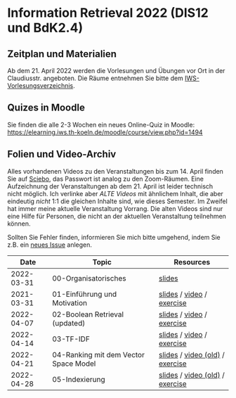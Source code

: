 # Information Retrieval 2022 (DIS12 und BdK2.4)

## Zeitplan und Materialien

Ab dem 21. April 2022 werden die Vorlesungen und Übungen vor Ort in der Claudiusstr. angeboten. Die Räume entnehmen Sie bitte dem [IWS-Vorlesungsverzeichnis](https://www.iws.th-koeln.de/vv/index.php).

## Quizes in Moodle

Sie finden die alle 2-3 Wochen ein neues Online-Quiz in Moodle: https://elearning.iws.th-koeln.de/moodle/course/view.php?id=1494

## Folien und Video-Archiv

Alles vorhandenen Videos zu den Veranstaltungen bis zum 14. April finden Sie auf [Sciebo](https://th-koeln.sciebo.de/s/CG7vMfpJBoAaTFT), das Passwort ist analog zu den Zoom-Räumen. Eine Aufzeichnung der Veranstaltungen ab dem 21. April ist leider technisch nicht möglich. Ich verlinke aber *ALTE Videos* mit ähnlichem Inhalt, die aber eindeutig *nicht* 1:1 die gleichen Inhalte sind, wie dieses Semester. Im Zweifel hat immer meine aktuelle Veranstaltung Vorrang. Die alten Videos sind nur eine Hilfe für Personen, die nicht an der aktuellen Veranstaltung teilnehmen können.

Sollten Sie Fehler finden, informieren Sie mich bitte umgehend, indem Sie z.B. ein [neues Issue](https://github.com/irgroup/dis12-bdk24-2022/issues) anlegen.

| Date       | Topic                                             | Resources      |
|------------|---------------------------------------------------|----------------|
| 2022-03-31 | 00-Organisatorisches                              | [slides](slides/00-syllabus.pdf) |
| 2021-03-31 | 01-Einführung und Motivation                      | [slides](slides/01-introduction.pdf) / [video](https://th-koeln.sciebo.de/s/CG7vMfpJBoAaTFT) / [exercise](exercise/01-Introduction-exercise.pdf)  |
| 2022-04-07 | 02-Boolean Retrieval (updated)                    | [slides](slides/02-boolean.pdf) / [video](https://th-koeln.sciebo.de/s/CG7vMfpJBoAaTFT) / [exercise](exercise/02-boolean-exercise.pdf) |
| 2022-04-14 | 03-TF-IDF                                         | [slides](slides/03-tfidf.pdf) / [video](https://th-koeln.sciebo.de/s/CG7vMfpJBoAaTFT) / [exercise](exercise/03-tfidf-exercise.pdf)| 
| 2022-04-21 | 04-Ranking mit dem Vector Space Model             | [slides](slides/04-ranking.pdf) / [video (old)](https://www.youtube.com/watch?v=b1JanvFBlWU)  / [exercise](exercise/04-ranking-exercise.pdf) |
| 2022-04-28 | 05-Indexierung                                    | [slides](slides/05-index.pdf) / [video (old)](https://youtu.be/GdU5SN7q0G0) / [exercise](exercise/05-index-exercise.pdf)  |
